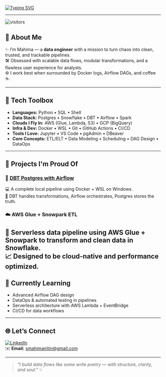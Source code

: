 <!-- Mahima's Terminal Banner -->
<a href="https://github.com/mahima0099">
  <img src="https://readme-typing-svg.herokuapp.com?font=Fira+Code&duration=4000&pause=1000&color=F7F7F7&background=000000&center=true&vCenter=true&width=1000&height=100&lines=Hi+%F0%9F%91%8B+I'm+Mahima+Shah;Data+Engineer+%7C+ETL+Artist+%7C+Cloud+Curious;Building+Pipelines+that+Flow+Flawlessly;Let's+Make+Data+Dance+%F0%9F%A4%9F" alt="Typing SVG" />
</a>

---

![visitors](https://visitor-badge.laobi.icu/badge?page_id=mahima0099)

## 🧠 About Me

✨ I’m Mahima — a **data engineer** with a mission to turn chaos into clean, trusted, and trackable pipelines.  
🛠️ Obsessed with scalable data flows, modular transformations, and a flawless user experience for analysts.  
⚙️ I work best when surrounded by Docker logs, Airflow DAGs, and coffee ☕.

---

## 🧰 Tech Toolbox

- **Languages:** Python • SQL • Shell  
- **Data Stack:** Postgres • Snowflake • DBT • Airflow • Spark  
- **Clouds I Fly In:** AWS (Glue, Lambda, S3) • GCP (BigQuery)  
- **Infra & Dev:** Docker • WSL • Git • GitHub Actions • CI/CD  
- **Tools I Love:** Jupyter • VS Code • pgAdmin • DBeaver  
- **Core Concepts:** ETL/ELT • Data Modeling • Scheduling • DAG Design • DataOps  

---

## 🌟 Projects I'm Proud Of

### 🔗 [**DBT Postgres with Airflow**](https://github.com/mahima0099/DBT-Postgres-Airflow-Windows-Project)  
💻 A complete local pipeline using Docker + WSL on Windows.  
🧪 DBT handles transformations, Airflow orchestrates, Postgres stores the truth.

### ☁️ **AWS Glue + Snowpark ETL**  
🧊 Serverless data pipeline using AWS Glue + Snowpark to transform and clean data in Snowflake.  
📈 Designed to be cloud-native and performance optimized.
---

## 🌱 Currently Learning

- Advanced Airflow DAG design  
- DataOps & automated testing in pipelines  
- Serverless architecture with AWS Lambda + EventBridge  
- CI/CD for data workflows  

---

## 🌐 Let’s Connect

[![LinkedIn](https://img.shields.io/badge/LinkedIn-MahimaShah-blue?style=for-the-badge&logo=linkedin)](https://www.linkedin.com/in/mahimanshah)  
✉️ **Email:** smahimanitin@gmail.com

---

> _"I build data flows like some write poetry — with structure, clarity, and soul."_ ✨


